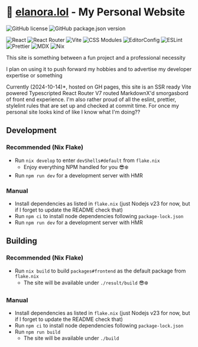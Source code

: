 # 🔗 [elanora.lol](https://elanora.lol) - My Personal Website

![GitHub license](https://img.shields.io/github/license/elanora96/elanora96.github.io)
![GitHub package.json version](https://img.shields.io/github/package-json/v/elanora96/elanora96.github.io)

![React](https://img.shields.io/badge/Created_w/-React-blue?logo=react&color=61DAFB&logoColor=black)
![React Router](https://img.shields.io/badge/Routed_w/-React_Router-blue?logo=reactrouter&color=CA4245)
![Vite](https://img.shields.io/badge/Built_w/-Vite-blue?logo=vite&color=646CFF)
![CSS Modules](https://img.shields.io/badge/Styled_w/-CSS_Modules-blue?logo=cssmodules&color=000000)
![EditorConfig](https://img.shields.io/badge/Made_sane_w/-EditorConfig-blue?logo=editorconfig&color=FEFEFE)
![ESLint](https://img.shields.io/badge/Kept_sane_w/-ESLint-blue?logo=eslint&color=4B32C3)
![Prettier](https://img.shields.io/badge/Kept_pretty_with-Prettier-blue?logo=prettier&color=F7B93E)
![MDX](https://img.shields.io/badge/Marked_Down_w/-mdx-blue?logo=mdx&color=1B1F24)
![Nix](https://img.shields.io/badge/Everything_w/-Nix-blue?logo=nixos&color=5277C3)

This site is something between a fun project and a professional necessity

I plan on using it to push forward my hobbies and to advertise my developer expertise or something

Currently (2024-10-14)\*, hosted on GH pages, this site is an SSR ready Vite powered Typescripted React Router V7 routed MarkdownX'd smorgasbord of front end experience. I'm also rather proud of all the eslint, prettier, stylelint rules that are set up and checked at commit time. For once my personal site looks kind of like I know what I'm doing??

## Development

### Recommended (Nix Flake)

- Run `nix develop` to enter `devShells#default` from `flake.nix`
  - Enjoy everything NPM handled for you 😎❄️
- Run `npm run dev` for a development server with HMR

### Manual

- Install dependencies as listed in `flake.nix` (just Nodejs v23 for now, but if I forget to update the README check that)
- Run `npm ci` to install node dependencies following `package-lock.json`
- Run `npm run dev` for a development server with HMR

## Building

### Recommended (Nix Flake)

- Run `nix build` to build `packages#frontend` as the default package from `flake.nix`
  - The site will be available under `./result/build` 😎❄️

### Manual

- Install dependencies as listed in `flake.nix` (just Nodejs v23 for now, but if I forget to update the README check that)
- Run `npm ci` to install node dependencies following `package-lock.json`
- Run `npm run build`
  - The site will be available under `./build`
